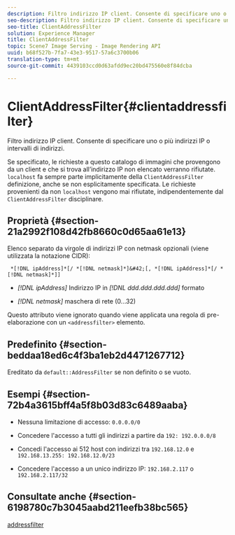 ```yaml
---
description: Filtro indirizzo IP client. Consente di specificare uno o più indirizzi IP o intervalli di indirizzi.
seo-description: Filtro indirizzo IP client. Consente di specificare uno o più indirizzi IP o intervalli di indirizzi.
seo-title: ClientAddressFilter
solution: Experience Manager
title: ClientAddressFilter
topic: Scene7 Image Serving - Image Rendering API
uuid: b68f527b-7fa7-43e3-9517-57a6c3700b06
translation-type: tm+mt
source-git-commit: 4439103ccd0d63afdd9ec20bd475560e8f84dcba

---
```



# ClientAddressFilter{#clientaddressfilter}

Filtro indirizzo IP client. Consente di specificare uno o più indirizzi IP o intervalli di indirizzi.

Se specificato, le richieste a questo catalogo di immagini che provengono da un client e che si trova all’indirizzo IP non elencato verranno rifiutate. `localhost` fa sempre parte implicitamente della `ClientAddressFilter` definizione, anche se non esplicitamente specificata. Le richieste provenienti da non `localhost` vengono mai rifiutate, indipendentemente dal `ClientAddressFilter` disciplinare.

## Proprietà {#section-21a2992f108d42fb8660c0d65aa61e13}

Elenco separato da virgole di indirizzi IP con netmask opzionali (viene utilizzata la notazione[](https://en.wikipedia.org/wiki/Classless_Inter-Domain_Routing#CIDR_notation) CIDR):

` *[!DNL ipAddress]*[/ *[!DNL netmask]*]&#42;[, *[!DNL ipAddress]*[/ *[!DNL netmask]*]]`

* *[!DNL ipAddress]* Indirizzo IP in *[!DNL ddd.ddd.ddd.ddd]* formato

* *[!DNL netmask]* maschera di rete (0...32)

Questo attributo viene ignorato quando viene applicata una regola di pre-elaborazione con un `<addressfilter>` elemento.

## Predefinito {#section-beddaa18ed6c4f3ba1eb2d4471267712}

Ereditato da `default::AddressFilter` se non definito o se vuoto.

## Esempi {#section-72b4a3615bff4a5f8b03d83c6489aaba}

* Nessuna limitazione di accesso: `0.0.0.0/0`
* Concedere l&#39;accesso a tutti gli indirizzi a partire da `192: 192.0.0.0/8`
* Concedi l&#39;accesso ai 512 host con indirizzi tra `192.168.12.0` e `192.168.13.255: 192.168.12.0/23`

* Concedere l&#39;accesso a un unico indirizzo IP: `192.168.2.117` o `192.168.2.117/32`

## Consultate anche {#section-6198780c7b3045aabd211eefb38bc565}

[addressfilter](../../../../../ir-api/material-cat/image-rendering-api-ref/c-ir-material-catalog/c-ir-attributes-reference/r-ir-clientaddressfilter.md#reference-52a541cec0b0424faf263d1fb4946b5f)
